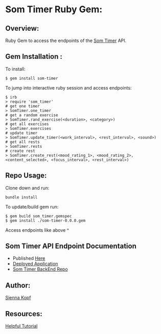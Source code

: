 # Som Timer Ruby Gem:

## Overview:
Ruby Gem to access the endpoints of the [Som Timer](https://som-timer.herokuapp.com/) API.

## Gem Installation :
To install:
```
$ gem install som-timer
```

To jump into interactive ruby session and access endpoints:
```
$ irb
> require 'som_timer'
# get one timer
> SomTimer.one_timer
# get a random exercise
> SomTimer.rand_exercise(<duration>, <category>)
# get all exercises
> SomTimer.exercises
# update timer
> SomTimer.update_timer(<work_interval>, <rest_interval>, <sound>)
# get all rests
> SomTimer.rests
# create rest
> SomTimer.create_rest(<mood_rating_1>, <mood_rating_2>, <content_selected>, <focus_interval>, <rest_interval>)
```

## Repo Usage:
Clone down and run:
```
bundle install
```

To update/build gem run:
```
$ gem build som_timer.gemspec
$ gem install ./som-timer-0.0.0.gem
```

Access endpoints like above ^ </br>

## Som Timer API Endpoint Documentation
- Published [Here](https://www.postman.com/collections/b46b141361f71503a2dc)
- [Deployed Application](https://som-timer-be.herokuapp.com/)
- [Som Timer BackEnd Repo](https://github.com/SOM-Timer/som_timer_be)

## Author:
[Sienna Kopf](https://github.com/sienna-kopf)

## Resources:
[Helpful Tutorial](https://guides.rubygems.org/make-your-own-gem/)
